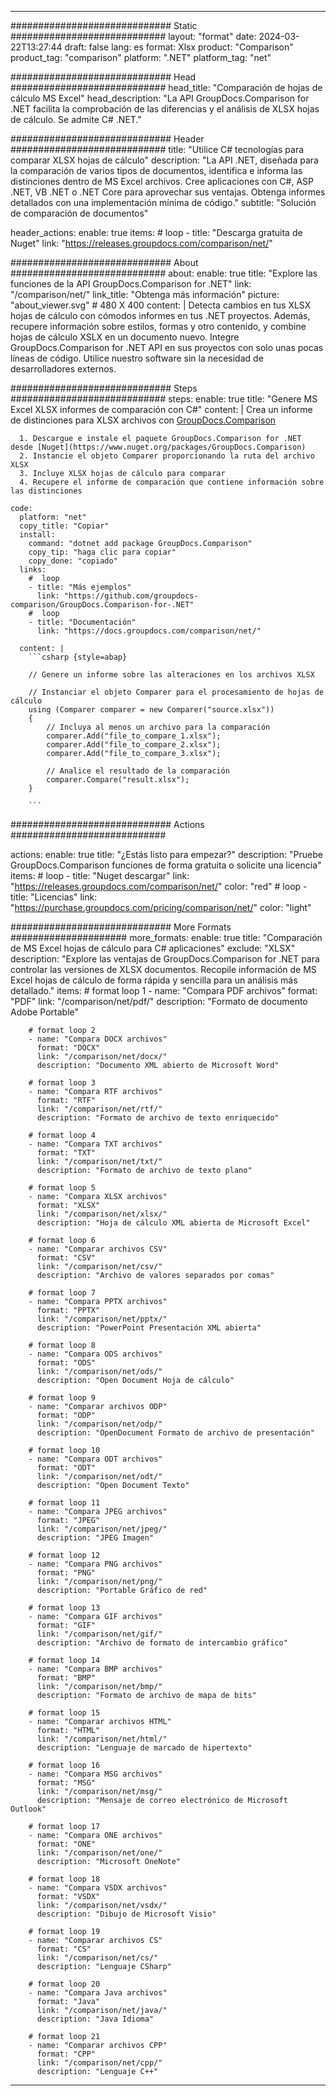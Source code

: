 
---
############################# Static ############################
layout: "format"
date:  2024-03-22T13:27:44
draft: false
lang: es
format: Xlsx
product: "Comparison"
product_tag: "comparison"
platform: ".NET"
platform_tag: "net"

############################# Head ############################
head_title: "Comparación de hojas de cálculo MS Excel"
head_description: "La API GroupDocs.Comparison for .NET facilita la comprobación de las diferencias y el análisis de XLSX hojas de cálculo. Se admite C# .NET."

############################# Header ############################
title: "Utilice C# tecnologías para comparar XLSX hojas de cálculo" 
description: "La API .NET, diseñada para la comparación de varios tipos de documentos, identifica e informa las distinciones dentro de MS Excel archivos. Cree aplicaciones con C#, ASP .NET, VB .NET o .NET Core para aprovechar sus ventajas. Obtenga informes detallados con una implementación mínima de código."
subtitle: "Solución de comparación de documentos" 

header_actions:
  enable: true
  items:
    #  loop
    - title: "Descarga gratuita de Nuget"
      link: "https://releases.groupdocs.com/comparison/net/"
      
############################# About ############################
about:
    enable: true
    title: "Explore las funciones de la API GroupDocs.Comparison for .NET"
    link: "/comparison/net/"
    link_title: "Obtenga más información"
    picture: "about_viewer.svg" # 480 X 400
    content: |
       Detecta cambios en tus XLSX hojas de cálculo con cómodos informes en tus .NET proyectos. Además, recupere información sobre estilos, formas y otro contenido, y combine hojas de cálculo XSLX en un documento nuevo. Integre GroupDocs.Comparison for .NET API en sus proyectos con solo unas pocas líneas de código. Utilice nuestro software sin la necesidad de desarrolladores externos.

############################# Steps ############################
steps:
    enable: true
    title: "Genere MS Excel XLSX informes de comparación con C#"
    content: |
      Crea un informe de distinciones para XLSX archivos con [GroupDocs.Comparison](https://products.groupdocs.com/comparison/net/)
      
      1. Descargue e instale el paquete GroupDocs.Comparison for .NET desde [Nuget](https://www.nuget.org/packages/GroupDocs.Comparison)
      2. Instancie el objeto Comparer proporcionando la ruta del archivo XLSX
      3. Incluye XLSX hojas de cálculo para comparar
      4. Recupere el informe de comparación que contiene información sobre las distinciones
   
    code:
      platform: "net"
      copy_title: "Copiar"
      install:
        command: "dotnet add package GroupDocs.Comparison"
        copy_tip: "haga clic para copiar"
        copy_done: "copiado"
      links:
        #  loop
        - title: "Más ejemplos"
          link: "https://github.com/groupdocs-comparison/GroupDocs.Comparison-for-.NET"
        #  loop
        - title: "Documentación"
          link: "https://docs.groupdocs.com/comparison/net/"
          
      content: |
        ```csharp {style=abap}

        // Genere un informe sobre las alteraciones en los archivos XLSX

        // Instanciar el objeto Comparer para el procesamiento de hojas de cálculo
        using (Comparer comparer = new Comparer("source.xlsx"))
        {
            // Incluya al menos un archivo para la comparación
        	comparer.Add("file_to_compare_1.xlsx");
            comparer.Add("file_to_compare_2.xlsx");
            comparer.Add("file_to_compare_3.xlsx");

            // Analice el resultado de la comparación
            comparer.Compare("result.xlsx"); 
        }
        
        ```            

############################# Actions ############################

actions:
  enable: true
  title: "¿Estás listo para empezar?"
  description: "Pruebe GroupDocs.Comparison funciones de forma gratuita o solicite una licencia"
  items:
    #  loop
    - title: "Nuget descargar"
      link: "https://releases.groupdocs.com/comparison/net/"
      color: "red"
        #  loop
    - title: "Licencias"
      link: "https://purchase.groupdocs.com/pricing/comparison/net/"
      color: "light"


############################# More Formats #####################
more_formats:
    enable: true
    title: "Comparación de MS Excel hojas de cálculo para C# aplicaciones"
    exclude: "XLSX"
    description: "Explore las ventajas de GroupDocs.Comparison for .NET para controlar las versiones de XLSX documentos. Recopile información de MS Excel hojas de cálculo de forma rápida y sencilla para un análisis más detallado."
    items: 
        # format loop 1
        - name: "Compara PDF archivos"
          format: "PDF"
          link: "/comparison/net/pdf/"
          description: "Formato de documento Adobe Portable"

        # format loop 2
        - name: "Compara DOCX archivos"
          format: "DOCX"
          link: "/comparison/net/docx/"
          description: "Documento XML abierto de Microsoft Word"

        # format loop 3
        - name: "Compara RTF archivos"
          format: "RTF"
          link: "/comparison/net/rtf/"
          description: "Formato de archivo de texto enriquecido"

        # format loop 4
        - name: "Compara TXT archivos"
          format: "TXT"
          link: "/comparison/net/txt/"
          description: "Formato de archivo de texto plano"

        # format loop 5
        - name: "Compara XLSX archivos"
          format: "XLSX"
          link: "/comparison/net/xlsx/"
          description: "Hoja de cálculo XML abierta de Microsoft Excel"

        # format loop 6
        - name: "Comparar archivos CSV"
          format: "CSV"
          link: "/comparison/net/csv/"
          description: "Archivo de valores separados por comas"

        # format loop 7
        - name: "Compara PPTX archivos"
          format: "PPTX"
          link: "/comparison/net/pptx/"
          description: "PowerPoint Presentación XML abierta"

        # format loop 8
        - name: "Compara ODS archivos"
          format: "ODS"
          link: "/comparison/net/ods/"
          description: "Open Document Hoja de cálculo"

        # format loop 9
        - name: "Comparar archivos ODP"
          format: "ODP"
          link: "/comparison/net/odp/"
          description: "OpenDocument Formato de archivo de presentación"

        # format loop 10
        - name: "Compara ODT archivos"
          format: "ODT"
          link: "/comparison/net/odt/"
          description: "Open Document Texto"

        # format loop 11
        - name: "Compara JPEG archivos"
          format: "JPEG"
          link: "/comparison/net/jpeg/"
          description: "JPEG Imagen"

        # format loop 12
        - name: "Compara PNG archivos"
          format: "PNG"
          link: "/comparison/net/png/"
          description: "Portable Gráfico de red"

        # format loop 13
        - name: "Compara GIF archivos"
          format: "GIF"
          link: "/comparison/net/gif/"
          description: "Archivo de formato de intercambio gráfico"

        # format loop 14
        - name: "Compara BMP archivos"
          format: "BMP"
          link: "/comparison/net/bmp/"
          description: "Formato de archivo de mapa de bits"

        # format loop 15
        - name: "Comparar archivos HTML"
          format: "HTML"
          link: "/comparison/net/html/"
          description: "Lenguaje de marcado de hipertexto"

        # format loop 16
        - name: "Compara MSG archivos"
          format: "MSG"
          link: "/comparison/net/msg/"
          description: "Mensaje de correo electrónico de Microsoft Outlook"

        # format loop 17
        - name: "Compara ONE archivos"
          format: "ONE"
          link: "/comparison/net/one/"
          description: "Microsoft OneNote"

        # format loop 18
        - name: "Compara VSDX archivos"
          format: "VSDX"
          link: "/comparison/net/vsdx/"
          description: "Dibujo de Microsoft Visio"

        # format loop 19
        - name: "Comparar archivos CS"
          format: "CS"
          link: "/comparison/net/cs/"
          description: "Lenguaje CSharp"

        # format loop 20
        - name: "Compara Java archivos"
          format: "Java"
          link: "/comparison/net/java/"
          description: "Java Idioma"
          
        # format loop 21
        - name: "Comparar archivos CPP"
          format: "CPP"
          link: "/comparison/net/cpp/"
          description: "Lenguaje C++"
---
